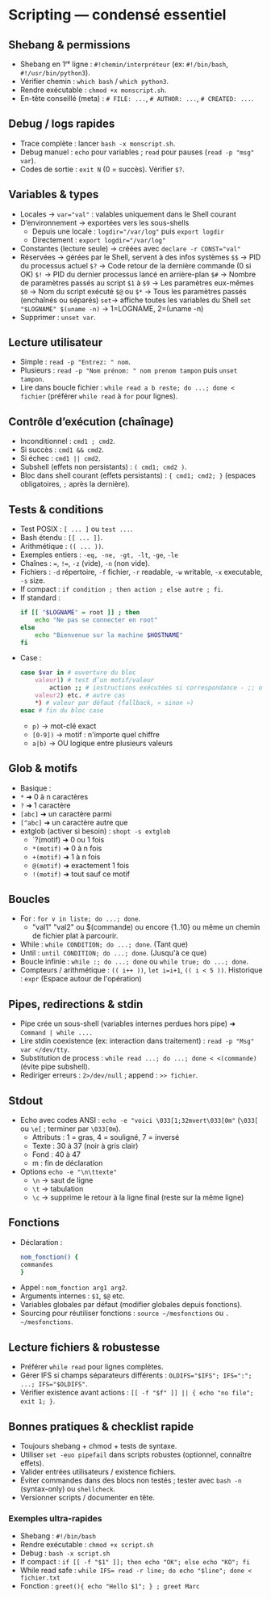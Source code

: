# Scripting — condensé essentiel

## Shebang & permissions
- Shebang en 1ʳᵉ ligne : `#!chemin/interpréteur` (ex: `#!/bin/bash`, `#!/usr/bin/python3`).  
- Vérifier chemin : `which bash` / `which python3`.  
- Rendre exécutable : `chmod +x monscript.sh`.  
- En-tête conseillé (meta) : `# FILE: ...`, `# AUTHOR: ...`, `# CREATED: ...`.

## Debug / logs rapides
- Trace complète : lancer `bash -x monscript.sh`.  
- Debug manuel : `echo` pour variables ; `read` pour pauses (`read -p "msg" var`).  
- Codes de sortie : `exit N` (0 = succès). Vérifier `$?`.

## Variables & types
- Locales → `var="val"` : valables uniquement dans le Shell courant
- D’environnement → exportées vers les sous-shells
	- Depuis une locale : `logdir="/var/log"` puis `export logdir`
	- Directement : `export logdir="/var/log"`
- Constantes (lecture seule) → créées avec `declare -r CONST="val"`
- Réservées → gérées par le Shell, servent à des infos systèmes
	`$$` → PID du processus actuel
	`$?` → Code retour de la dernière commande (0 si OK)
	`$!` → PID du dernier processus lancé en arrière-plan
	`$#` → Nombre de paramètres passés au script
	`$1` à `$9` → Les paramètres eux-mêmes
	`$0` → Nom du script exécuté
	`$@` ou `$*` → Tous les paramètres passés (enchaînés ou séparés)
	`set`→ affiche toutes les variables du Shell
	`set "$LOGNAME" $(uname -n)` → $1=$LOGNAME, $2=$(uname -n)
- Supprimer : `unset var`.

## Lecture utilisateur
- Simple : `read -p "Entrez: " nom`.  
- Plusieurs : `read -p "Nom prénom: " nom prenom tampon` puis `unset tampon`.  
- Lire dans boucle fichier : `while read a b reste; do ...; done < fichier` (préférer `while read` à `for` pour lignes).

## Contrôle d’exécution (chaînage)
- Inconditionnel : `cmd1 ; cmd2`.  
- Si succès : `cmd1 && cmd2`.  
- Si échec : `cmd1 || cmd2`.  
- Subshell (effets non persistants) : `( cmd1; cmd2 )`.  
- Bloc dans shell courant (effets persistants) : `{ cmd1; cmd2; }` (espaces obligatoires, `;` après la dernière).

## Tests & conditions
- Test POSIX : `[ ... ]` ou `test ...`.  
- Bash étendu : `[[ ... ]]`.  
- Arithmétique : `(( ... ))`.  
- Exemples entiers : `-eq, -ne, -gt, -lt`, `-ge`, `-le`  
- Chaînes : `=`, `!=`, `-z` (vide), `-n` (non vide).  
- Fichiers : `-d` répertoire, `-f` fichier, `-r` readable, `-w` writable, `-x` executable, `-s` size.  
- If compact : `if condition ; then action ; else autre ; fi`.  
- If standard : 
	```bash
	if [[ "$LOGNAME" = root ]] ; then  
		echo "Ne pas se connecter en root"  
	else  
		echo "Bienvenue sur la machine $HOSTNAME"  
	fi
	```
- Case : 
	```bash
	case $var in # ouverture du bloc
		valeur1) # test d’un motif/valeur
			action ;; # instructions exécutées si correspondance - ;; obligatoire en fin de bloc action
		valeur2) etc. # autre cas
		*) # valeur par défaut (fallback, « sinon »)
	esac # fin du bloc case
	```
	- `p)` → mot-clé exact 
	- `[0-9])` → motif : n'importe quel chiffre
	- `a|b)` → OU logique entre plusieurs valeurs

## Glob & motifs
- Basique : 
- `*` ➜ 0 à n caractères
- `?` ➜ 1 caractère
- `[abc]` ➜ un caractère parmi
- `[^abc]` ➜ un caractère autre que
- extglob (activer si besoin) : `shopt -s extglob`
	- `?(motif) ➜ 0 ou 1 fois
	- `*(motif)` ➜ 0 à n fois
	- `+(motif)` ➜ 1 à n fois
	- `@(motif)` ➜ exactement 1 fois
	- `!(motif)` ➜ tout sauf ce motif

## Boucles
- For : `for v in liste; do ...; done`. 
	- "val1" "val2" ou $(commande) ou encore {1..10} ou même un chemin de fichier plat à parcourir.
- While : `while CONDITION; do ...; done`.  (Tant que)
- Until : `until CONDITION; do ...; done`.  (Jusqu'à ce que)
- Boucle infinie : `while :; do ...; done` ou `while true; do ...; done`.  
- Compteurs / arithmétique : `(( i++ ))`, `let i=i+1`, `(( i < 5 ))`. Historique : `expr` (Espace autour de l'opération)

## Pipes, redirections & stdin
- Pipe crée un sous-shell (variables internes perdues hors pipe) ➜ `Command | while ....` 
- Lire stdin coexistence (ex: interaction dans traitement) : `read -p "Msg" var </dev/tty`.  
- Substitution de process : `while read ...; do ...; done < <(commande)` (évite pipe subshell).  
- Rediriger erreurs : `2>/dev/null` ; append : `>> fichier`.

## Stdout
- Echo avec codes ANSI : `echo -e "voici \033[1;32mvert\033[0m"` (`\033[` ou `\e[` ; terminer par `\033[0m`).
	- Attributs : 1 = gras, 4 = souligné, 7 = inversé
	- Texte : 30 à 37 (noir à gris clair)
	- Fond : 40 à 47
	- m : fin de déclaration
- Options `echo -e "\n\ttexte"`
	- `\n` → saut de ligne
	- `\t` → tabulation
	- `\c` → supprime le retour à la ligne final (reste sur la même ligne)

## Fonctions
- Déclaration :
	```bash
  nom_fonction() {
	commandes
  }
	```
- Appel : `nom_fonction arg1 arg2`.  
- Arguments internes : `$1`, `$@` etc.  
- Variables globales par défaut (modifier globales depuis fonctions).  
- Sourcing pour réutiliser fonctions : `source ~/mesfonctions` ou `. ~/mesfonctions`.

## Lecture fichiers & robustesse
- Préférer `while read` pour lignes complètes.  
- Gérer IFS si champs séparateurs différents : `OLDIFS="$IFS"; IFS=":"; ...; IFS="$OLDIFS"`.  
- Vérifier existence avant actions : `[[ -f "$f" ]] || { echo "no file"; exit 1; }`.

## Bonnes pratiques & checklist rapide
- Toujours shebang + chmod + tests de syntaxe.  
- Utiliser `set -euo pipefail` dans scripts robustes (optionnel, connaître effets).  
- Valider entrées utilisateurs / existence fichiers.  
- Éviter commandes dans des blocs non testés ; tester avec `bash -n` (syntax-only) ou `shellcheck`.  
- Versionner scripts / documenter en tête.

### Exemples ultra-rapides
- Shebang : `#!/bin/bash`  
- Rendre exécutable : `chmod +x script.sh`  
- Debug : `bash -x script.sh`  
- If compact : `if [[ -f "$1" ]]; then echo "OK"; else echo "KO"; fi`  
- While read safe : `while IFS= read -r line; do echo "$line"; done < fichier.txt`  
- Fonction : `greet(){ echo "Hello $1"; } ; greet Marc`


